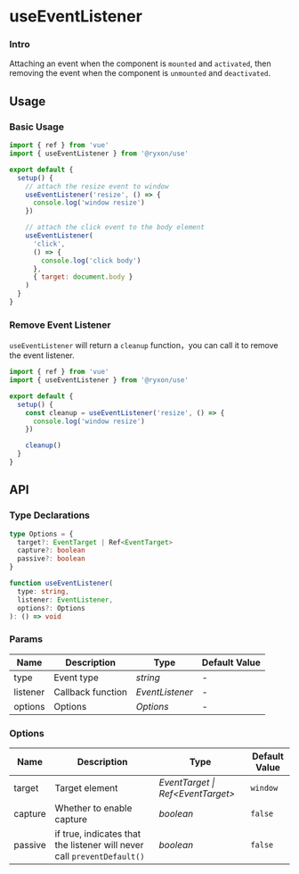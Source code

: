 # useEventListener

### Intro

Attaching an event when the component is `mounted` and `activated`, then removing the event when the component is `unmounted` and `deactivated`.

## Usage

### Basic Usage

```js
import { ref } from 'vue'
import { useEventListener } from '@ryxon/use'

export default {
  setup() {
    // attach the resize event to window
    useEventListener('resize', () => {
      console.log('window resize')
    })

    // attach the click event to the body element
    useEventListener(
      'click',
      () => {
        console.log('click body')
      },
      { target: document.body }
    )
  }
}
```

### Remove Event Listener

`useEventListener` will return a `cleanup` function，you can call it to remove the event listener.

```js
import { ref } from 'vue'
import { useEventListener } from '@ryxon/use'

export default {
  setup() {
    const cleanup = useEventListener('resize', () => {
      console.log('window resize')
    })

    cleanup()
  }
}
```

## API

### Type Declarations

```ts
type Options = {
  target?: EventTarget | Ref<EventTarget>
  capture?: boolean
  passive?: boolean
}

function useEventListener(
  type: string,
  listener: EventListener,
  options?: Options
): () => void
```

### Params

| Name     | Description       | Type            | Default Value |
| -------- | ----------------- | --------------- | ------------- |
| type     | Event type        | _string_        | -             |
| listener | Callback function | _EventListener_ | -             |
| options  | Options           | _Options_       | -             |

### Options

| Name | Description | Type | Default Value |
| --- | --- | --- | --- |
| target | Target element | _EventTarget \| Ref\<EventTarget>_ | `window` |
| capture | Whether to enable capture | _boolean_ | `false` |
| passive | if true, indicates that the listener will never call `preventDefault()` | _boolean_ | `false` |
